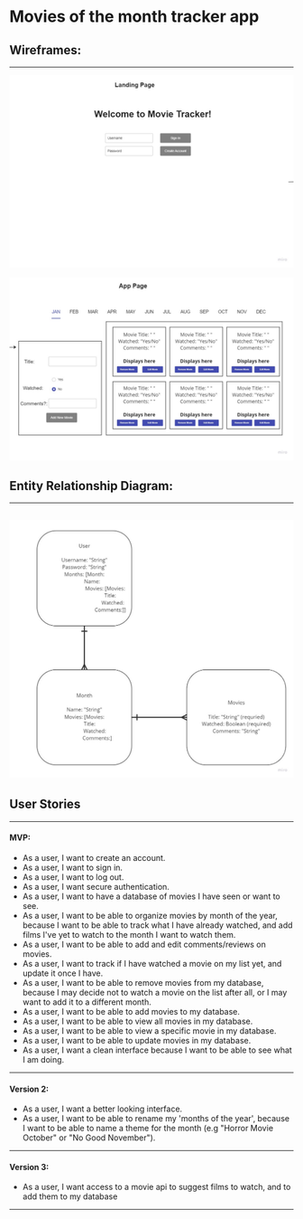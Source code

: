# Movies of the month tracker app
## Wireframes:
---
![](./wireframe/Movie%20Tracker%20Wireframe%20(1).jpg)

![](./wireframe/Movie%20Tracker%20Wireframe%20(2).jpg)

## Entity Relationship Diagram:
---
![](./wireframe/Movie%20Tracker%20Wireframe%20(3).jpg)
---
## User Stories
---
#### MVP:
- As a user, I want to create an account.
- As a user, I want to sign in.
- As a user, I want to log out.
- As a user, I want secure authentication.
- As a user, I want to have a database of movies I have seen or want to see.
- As a user, I want to be able to organize movies by month of the year, because I want to be able to track what I have already watched, and add films I've yet to watch to the month I want to watch them.
- As a user, I want to be able to add and edit comments/reviews on movies.
- As a user, I want to track if I have watched a movie on my list yet, and update it once I have.
- As a user, I want to be able to remove movies from my database, because I may decide not to watch a movie on the list after all, or I may want to add it to a different month.
- As a user, I want to be able to add movies to my database.
- As a user, I want to be able to view all movies in my database.
- As a user, I want to be able to view a specific movie in my database.
- As a user, I want to be able to update movies in my database.
- As a user, I want a clean interface because I want to be able to see what I am doing.
---
#### Version 2:
- As a user, I want a better looking interface.
- As a user, I want to be able to rename my 'months of the year', because I want to be able to name a theme for the month (e.g "Horror Movie October" or "No Good November").
---
#### Version 3:
- As a user, I want access to a movie api to suggest films to watch, and to add them to my database
---